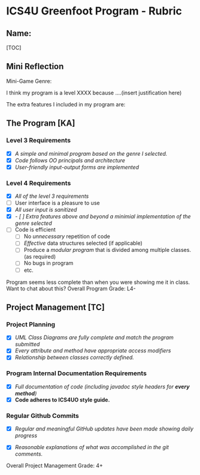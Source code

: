 # ICS4U Greenfoot Program - Rubric

## Name: 
[TOC]

## Mini Reflection

Mini-Game Genre:

I think my program is a level XXXX because ....(insert justification here)

The extra features I included in my program are: 


## The Program [KA]
### Level 3 Requirements

- [X] *A simple and minimal program based on the genre I selected.*
- [X] *Code follows OO principals and architecture*
- [X] *User-friendly *input-output forms* are implemented*

### Level 4 Requirements

- [X] *All of the level 3 requirements*
- [ ] User interface is a pleasure to use
- [X] *All user input is sanitized*
- [X] *- [ ] Extra features above and beyond a minimial implementation of the genre selected*
- [ ] Code is efficient
  - [ ] No *unnecessary* repetition of code
  - [ ] *Effective* data structures selected (if applicable)
  - [ ] Produce a *modular program* that is divided among multiple classes. (as required)
  - [ ] No bugs in program
  - [ ] etc.

Program seems less complete than when you were showing me it in class.  Want to chat about this?
Overall Program Grade: L4-



## Project Management [TC]

### Project Planning
- [X] *UML Class Diagrams are fully complete and match the program submitted*
- [X] *Every attribute and method have appropriate access modifiers*
- [X] *Relationship between classes correctly defined.*

### Program Internal Documentation Requirements
- [X] *Full documentation of code (including javadoc style headers for **every method**)*
- [X] **Code adheres to ICS4UO style guide.**

### Regular Github Commits
- [X] *Regular and meaningful GitHub updates have been made showing daily progress*
- [X] *Reasonable explanations of what was accomplished in the git comments.*



Overall Project Management Grade: 4+